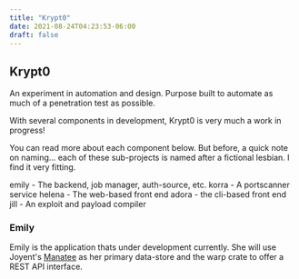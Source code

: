 ```yaml
---
title: "Krypt0"
date: 2021-08-24T04:23:53-06:00
draft: false
---
```


## Krypt0

An experiment in automation and design.  Purpose built to automate as much of a
penetration test as possible.

With several components in development, Krypt0 is very much a work in progress!

You can read more about each component below.  But before, a quick note on
naming... each of these sub-projects is named after a fictional lesbian.  I
find it very fitting.

emily - The backend, job manager, auth-source, etc.
korra - A portscanner service
helena - The web-based front end
adora - the cli-based front end
jill - An exploit and payload compiler

### Emily

Emily is the application thats under development currently.  She will use
Joyent's [Manatee](https://github.com/joyent/manatee) as her primary
data-store and the warp crate to offer a REST API interface.

